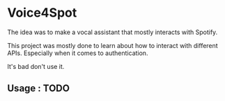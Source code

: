 # Voice4Spot

The idea was to make a vocal assistant that mostly interacts with Spotify.

This project was mostly done to learn about how to interact with different APIs.
Especially when it comes to authentication. 

It's bad don't use it.



## Usage : TODO

